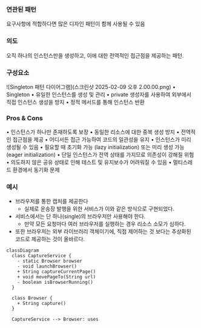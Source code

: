 ### 연관된 패턴

요구사항에 적합하다면 많은 디자인 패턴이 함께 사용될 수 있음

### 의도

오직 하나의 인스턴스만을 생성하고, 이에 대한 전역적인 접근점을 제공하는 패턴.

### 구성요소

![Singleton 패턴 다이어그램](스크린샷 2025-02-09 오후 2.00.00.png)
• Singleton
• 유일한 인스턴스를 생성 및 관리
• private 생성자를 사용하여 외부에서 직접 인스턴스 생성을 방지
• 정적 메서드를 통해 인스턴스 반환

### Pros & Cons

• 인스턴스가 하나만 존재하도록 보장
• 동일한 리소스에 대한 중복 생성 방지
• 전역적인 접근점을 제공
• 어디서든 접근 가능하여 코드의 일관성을 유지
• 인스턴스가 미리 생성될 수 있음
• 필요할 때 초기화 가능 (lazy initialization) 또는 미리 생성 가능 (eager initialization)
• 단일 인스턴스가 전역 상태를 가지므로 의존성이 강해질 위험
• 의도하지 않은 공유 상태로 인해 테스트 및 유지보수가 어려워질 수 있음
• 멀티스레드 환경에서 동기화 문제

### 예시

- 브라우저를 통한 캡처를 제공한다
    - 실제로 운송장 발행을 위한 서비스가 이와 같은 방식으로 구현되었다.
- 서비스에서는 단 하나(single)의 브라우저만 사용해야 한다.
    - 만약 모든 요청마다 여러 브라우저를 실행하는 경우 리소스 소모가 심하다.
- 또한 브라우저는 외부 라이브러리 객체이기에, 직접 제어하는 것 보다는 추상화된 코드로 제공하는 것이 올바르다.

```mermaid
classDiagram
  class CaptureService {
    - static Browser browser
    - void launchBrowser()
    + String captureCurrentPage()
    + void movePageTo(String url)
    - boolean isBrowserRunning()
  }

  class Browser {
    + String capture()
  }

  CaptureService --> Browser: uses
```